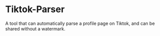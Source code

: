 # Tiktok-Parser
A tool that can automatically parse a profile page on Tiktok, and can be shared without a watermark.

